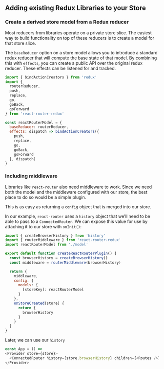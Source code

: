 ## Adding existing Redux Libraries to your Store

### Create a derived store model from a Redux reducer

Most reducers from libraries operate on a private store slice. The easiest way to build functionality on top of these reducers is to create a model for that store slice.

The `baseReducer` option on a store model allows you to introduce a standard redux reducer that will compute the base state of that model. By combining this with `effects`, you can create a public API over the original redux reducer. These effects can be listened for and tracked.

```js
import { bindActionCreators } from 'redux'
import {
  routerReducer,
  push,
  replace,
  go,
  goBack,
  goForward
} from 'react-router-redux'

const reactRouterModel = {
  baseReducer: routerReducer,
  effects: dispatch => bindActionCreators({
    push,
    replace,
    go,
    goBack,
    goForward
  }, dispatch)
}
```

### Including middleware

Libraries like `react-router` also need middleware to work. Since we need both the model and the middleware configured with our store, the best place to do so would be a simple plugin.

This is as easy as returning a `config` object that is merged into our store.

In our example, `react-router` uses a `history` object that we'll need to be able to pass to a `ConnectedRouter`. We can expose this value for use by attaching it to our store with `onInit()`:

```js
import { createBrowserHistory } from 'history'
import { routerMiddleware } from 'react-router-redux'
import reactRouterModel from './model'

export default function createReactRouterPlugin() {
  const browserHistory = createBrowserHistory()
  const middleware = routerMiddleware(browserHistory)

  return {
    middleware,
    config: {
      models: {
        [storeKey]: reactRouterModel
      }
    },
    onStoreCreated(store) {
      return {
        browserHistory
      }
    }
  }
}
```

Later, we can use our `history`
```js
const App = () =>
<Provider store={store}>
  <ConnectedRouter history={store.browserHistory} children={<Routes />} />
</Provider>
```
